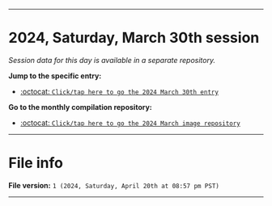 
***

# 2024, Saturday, March 30th session

_Session data for this day is available in a separate repository._

**Jump to the specific entry:**

- [:octocat: `Click/tap here to go the 2024 March 30th entry`](https://github.com/seanpm2001/SeansLifeArchive_Images_ModernSmurfsVillage_Y2024_V3/tree/SeansLifeArchive_ModernSmurfsVillage_Y2024_V3_Main-dev/03_March/30/)

**Go to the monthly compilation repository:**

- [:octocat: `Click/tap here to go the 2024 March image repository`](https://github.com/seanpm2001/SeansLifeArchive_Images_ModernSmurfsVillage_Y2024_V3/)

***

# File info

**File version:** `1 (2024, Saturday, April 20th at 08:57 pm PST)`

***

